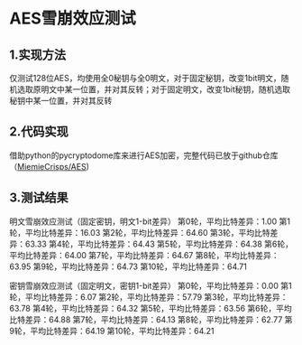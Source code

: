# AES雪崩效应测试

## 1.实现方法

仅测试128位AES，均使用全0秘钥与全0明文，对于固定秘钥，改变1bit明文，随机选取原明文中某一位置，并对其反转；对于固定明文，改变1bit秘钥，随机选取秘钥中某一位置，并对其反转

## 2.代码实现

借助python的pycryptodome库来进行AES加密，完整代码已放于github仓库（[MiemieCrisps/AES](https://github.com/MiemieCrisps/AES?tab=readme-ov-file#aes))

## 3.测试结果

明文雪崩效应测试（固定密钥，明文1-bit差异）
第0轮，平均比特差异：1.00
第1轮，平均比特差异：16.03
第2轮，平均比特差异：64.60
第3轮，平均比特差异：63.33
第4轮，平均比特差异：64.43
第5轮，平均比特差异：64.38
第6轮，平均比特差异：64.00
第7轮，平均比特差异：64.67
第8轮，平均比特差异：63.95
第9轮，平均比特差异：64.73
第10轮，平均比特差异：64.71

密钥雪崩效应测试（固定明文，密钥1-bit差异）
第0轮，平均比特差异：0.00
第1轮，平均比特差异：6.07
第2轮，平均比特差异：57.79
第3轮，平均比特差异：63.78
第4轮，平均比特差异：64.32
第5轮，平均比特差异：63.56
第6轮，平均比特差异：64.88
第7轮，平均比特差异：64.13
第8轮，平均比特差异：62.77
第9轮，平均比特差异：64.19
第10轮，平均比特差异：64.21
